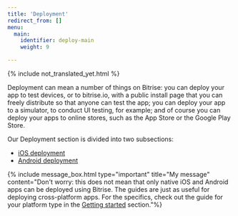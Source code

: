 ```yaml
---
title: 'Deployment'
redirect_from: []
menu:
  main:
    identifier: deploy-main
    weight: 9

---
```

{% include not_translated_yet.html %}

Deployment can mean a number of things on Bitrise: you can deploy your app to test devices, or to bitrise.io, with a public install page that you can freely distribute so that anyone can test the app; you can deploy your app to a simulator, to conduct UI testing, for example; and of course you can deploy your apps to online stores, such as the App Store or the Google Play Store.

Our Deployment section is divided into two subsections:

* [iOS deployment](/jp/deploy/ios-deploy/index/)
* [Android deployment](/jp/deploy/android-deploy/index/)

{% include message_box.html type="important" title="My message" content="Don't worry: this does not mean that only native iOS and Android apps can be deployed using Bitrise. The guides are just as useful for deploying cross-platform apps. For the specifics, check out the guide for your platform type in the [Getting started](/getting-started/index/) section."%}
